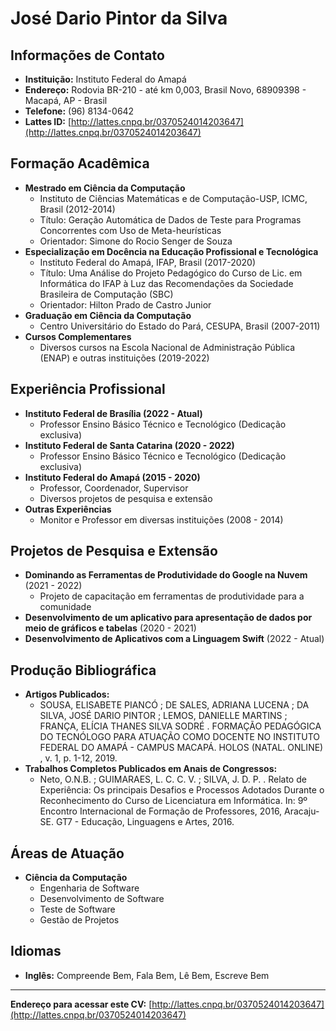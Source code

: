# José Dario Pintor da Silva

## Informações de Contato
- **Instituição:** Instituto Federal do Amapá
- **Endereço:** Rodovia BR-210 - até km 0,003, Brasil Novo, 68909398 - Macapá, AP - Brasil
- **Telefone:** (96) 8134-0642
- **Lattes ID:** [http://lattes.cnpq.br/0370524014203647](http://lattes.cnpq.br/0370524014203647)

## Formação Acadêmica
- **Mestrado em Ciência da Computação**
  - Instituto de Ciências Matemáticas e de Computação-USP, ICMC, Brasil (2012-2014)
  - Título: Geração Automática de Dados de Teste para Programas Concorrentes com Uso de Meta-heurísticas
  - Orientador: Simone do Rocio Senger de Souza
- **Especialização em Docência na Educação Profissional e Tecnológica**
  - Instituto Federal do Amapá, IFAP, Brasil (2017-2020)
  - Título: Uma Análise do Projeto Pedagógico do Curso de Lic. em Informática do IFAP à Luz das Recomendações da Sociedade Brasileira de Computação (SBC)
  - Orientador: Hilton Prado de Castro Junior
- **Graduação em Ciência da Computação**
  - Centro Universitário do Estado do Pará, CESUPA, Brasil (2007-2011)
- **Cursos Complementares**
  - Diversos cursos na Escola Nacional de Administração Pública (ENAP) e outras instituições (2019-2022)

## Experiência Profissional
- **Instituto Federal de Brasília (2022 - Atual)**
  - Professor Ensino Básico Técnico e Tecnológico (Dedicação exclusiva)
- **Instituto Federal de Santa Catarina (2020 - 2022)**
  - Professor Ensino Básico Técnico e Tecnológico (Dedicação exclusiva)
- **Instituto Federal do Amapá (2015 - 2020)**
  - Professor, Coordenador, Supervisor
  - Diversos projetos de pesquisa e extensão
- **Outras Experiências**
  - Monitor e Professor em diversas instituições (2008 - 2014)

## Projetos de Pesquisa e Extensão
- **Dominando as Ferramentas de Produtividade do Google na Nuvem** (2021 - 2022)
  - Projeto de capacitação em ferramentas de produtividade para a comunidade
- **Desenvolvimento de um aplicativo para apresentação de dados por meio de gráficos e tabelas** (2020 - 2021)
- **Desenvolvimento de Aplicativos com a Linguagem Swift** (2022 - Atual)

## Produção Bibliográfica
- **Artigos Publicados:**
  - SOUSA, ELISABETE PIANCÓ ; DE SALES, ADRIANA LUCENA ; DA SILVA, JOSÉ DARIO PINTOR ; LEMOS, DANIELLE MARTINS ; FRANÇA, ELÍCIA THANES SILVA SODRÉ . FORMAÇÃO PEDAGÓGICA DO TECNÓLOGO PARA ATUAÇÃO COMO DOCENTE NO INSTITUTO FEDERAL DO AMAPÁ - CAMPUS MACAPÁ. HOLOS (NATAL. ONLINE) , v. 1, p. 1-12, 2019.
- **Trabalhos Completos Publicados em Anais de Congressos:**
  - Neto, O.N.B. ; GUIMARAES, L. C. C. V. ; SILVA, J. D. P. . Relato de Experiência: Os principais Desafios e Processos Adotados Durante o Reconhecimento do Curso de Licenciatura em Informática. In: 9º Encontro Internacional de Formação de Professores, 2016, Aracaju-SE. GT7 - Educação, Linguagens e Artes, 2016.

## Áreas de Atuação
- **Ciência da Computação**
  - Engenharia de Software
  - Desenvolvimento de Software
  - Teste de Software
  - Gestão de Projetos

## Idiomas
- **Inglês:** Compreende Bem, Fala Bem, Lê Bem, Escreve Bem

---

**Endereço para acessar este CV:** [http://lattes.cnpq.br/0370524014203647](http://lattes.cnpq.br/0370524014203647)
